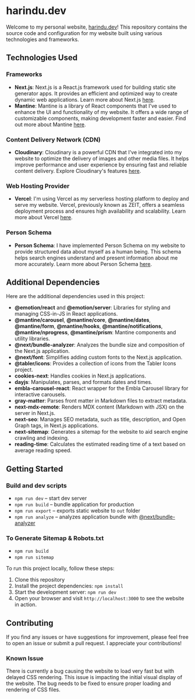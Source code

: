 
# harindu.dev
Welcome to my personal website, [harindu.dev](https://harindu.dev)! This repository contains the source code and configuration for my website built using various technologies and frameworks. 

## Technologies Used

### Frameworks

- **Next.js**: Next.js is a React.js framework used for building static site generator apps. It provides an efficient and optimized way to create dynamic web applications. Learn more about Next.js [here](https://nextjs.org).
- **Mantine**: Mantine is a library of React components that I've used to enhance the UI and functionality of my website. It offers a wide range of customizable components, making development faster and easier. Find out more about Mantine [here](https://mantine.dev).

### Content Delivery Network (CDN)

- **Cloudinary**: Cloudinary is a powerful CDN that I've integrated into my website to optimize the delivery of images and other media files. It helps improve performance and user experience by ensuring fast and reliable content delivery. Explore Cloudinary's features [here](https://cloudinary.com).

### Web Hosting Provider

- **Vercel**: I'm using Vercel as my serverless hosting platform to deploy and serve my website. Vercel, previously known as ZEIT, offers a seamless deployment process and ensures high availability and scalability. Learn more about Vercel [here](https://vercel.com).

### Person Schema

- **Person Schema**: I have implemented Person Schema on my website to provide structured data about myself as a human being. This schema helps search engines understand and present information about me more accurately. Learn more about Person Schema [here](https://schema.org/Person).

## Additional Dependencies

Here are the additional dependencies used in this project:

- **@emotion/react** and **@emotion/server**: Libraries for styling and managing CSS-in-JS in React applications.
- **@mantine/carousel**, **@mantine/core**, **@mantine/dates**, **@mantine/form**, **@mantine/hooks**, **@mantine/notifications**, **@mantine/nprogress**, **@mantine/prism**: Mantine components and utility libraries.
- **@next/bundle-analyzer**: Analyzes the bundle size and composition of the Next.js application.
- **@next/font**: Simplifies adding custom fonts to the Next.js application.
- **@tabler/icons**: Provides a collection of icons from the Tabler Icons project.
- **cookies-next**: Handles cookies in Next.js applications.
- **dayjs**: Manipulates, parses, and formats dates and times.
- **embla-carousel-react**: React wrapper for the Embla Carousel library for interactive carousels.
- **gray-matter**: Parses front matter in Markdown files to extract metadata.
- **next-mdx-remote**: Renders MDX content (Markdown with JSX) on the server in Next.js.
- **next-seo**: Manages SEO metadata, such as title, description, and Open Graph tags, in Next.js applications.
- **next-sitemap**: Generates a sitemap for the website to aid search engine crawling and indexing.
- **reading-time**: Calculates the estimated reading time of a text based on average reading speed.


## Getting Started

### Build and dev scripts

- `npm run dev` – start dev server
- `npm run build` – bundle application for production
- `npm run export` – exports static website to `out` folder
- `npm run analyze` – analyzes application bundle with [@next/bundle-analyzer](https://www.npmjs.com/package/@next/bundle-analyzer)

### To Generate Sitemap & Robots.txt
- `npm run build` 
- `npm run sitemap`

To run this project locally, follow these steps:

1. Clone this repository
2. Install the project dependencies: `npm install`
3. Start the development server: `npm run dev`
4. Open your browser and visit `http://localhost:3000` to see the website in action.


## Contributing

If you find any issues or have suggestions for improvement, please feel free to open an issue or submit a pull request. I appreciate your contributions!

### Known Issue
There is currently a bug causing the website to load very fast but with delayed CSS rendering. This issue is impacting the initial visual display of the website. The bug needs to be fixed to ensure proper loading and rendering of CSS files.

